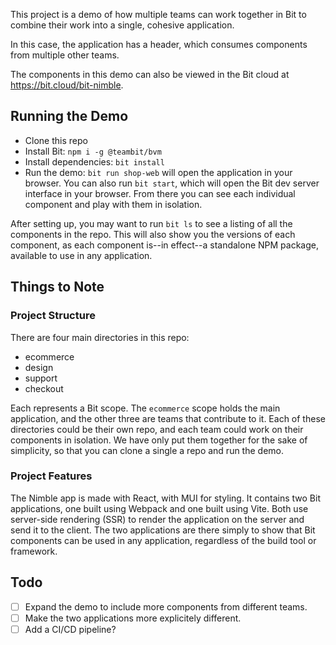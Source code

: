 This project is a demo of how multiple teams can work together in Bit to combine their work into a single, cohesive application.

In this case, the application has a header, which consumes components from multiple other teams.

The components in this demo can also be viewed in the Bit cloud at https://bit.cloud/bit-nimble.

## Running the Demo

- Clone this repo
- Install Bit: `npm i -g @teambit/bvm`
- Install dependencies: `bit install`
- Run the demo: `bit run shop-web` will open the application in your browser. You can also run `bit start`, which will open the Bit dev server interface in your browser. From there you can see each individual component and play with them in isolation.

After setting up, you may want to run `bit ls` to see a listing of all the components in the repo. This will also show you the versions of each component, as each component is--in effect--a standalone NPM package, available to use in any application.

## Things to Note

### Project Structure

There are four main directories in this repo:

- ecommerce
- design
- support
- checkout

Each represents a Bit scope. The `ecommerce` scope holds the main application, and the other three are teams that contribute to it. Each of these directories could be their own repo, and each team could work on their components in isolation. We have only put them together for the sake of simplicity, so that you can clone a single a repo and run the demo.

### Project Features

The Nimble app is made with React, with MUI for styling. It contains two Bit applications, one built using Webpack and one built using Vite. Both use server-side rendering (SSR) to render the application on the server and send it to the client. The two applications are there simply to show that Bit components can be used in any application, regardless of the build tool or framework.

## Todo
- [ ] Expand the demo to include more components from different teams.
- [ ] Make the two applications more explicitely different.
- [ ] Add a CI/CD pipeline?